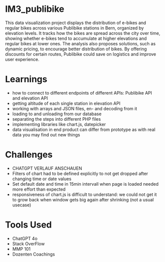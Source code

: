 # IM3_publibike
This data visualization project displays the distribution of e-bikes and regular bikes across various Publibike stations in Bern, organized by elevation levels. It tracks how the bikes are spread across the city over time, showing whether e-bikes tend to accumulate at higher elevations and regular bikes at lower ones. The analysis also proposes solutions, such as dynamic pricing, to encourage better distribution of bikes. By offering discounts for certain routes, Publibike could save on logistics and improve user experience.


# Learnings
- how to connect to different endpoints of different APIs: Publibike API and elevation API
- getting altitude of each single station in elevation API
- working with arrays and JSON files, en- and decoding from it
- loading to and unloading from our database
- separating the steps into different PHP files
- implementing libraries like chart.js, datepicker
- data visualisation in end product can differ from prototype as with real data you may find out new things


# Challenges
- CHATGPT VERLAUF ANSCHAUEN
- Filters of chart had to be defined explicitly to not get dropped after changing time or date values 
- Set default date and time in 15min intervall when page is loaded needed more effort than expected
- responsiveness of chart.js is difficult to understand: we could not get it to grow back when window gets big again after shrinking (not a usual usecase)


# Tools Used 
- ChatGPT 4o
- Stack OverFlow
- MMP 101
- Dozenten Coachings
